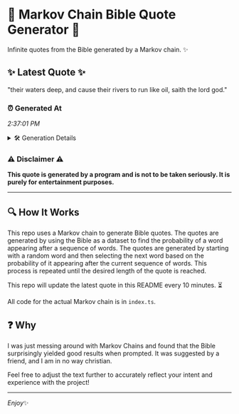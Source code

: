 # 📖 Markov Chain Bible Quote Generator 📖

Infinite quotes from the Bible generated by a Markov chain. ✨

## ✨ Latest Quote ✨
"their waters deep, and cause their rivers to run like oil, saith the lord god."

### ⏰ Generated At
*2:37:01 PM*

<details>
    <summary>🛠️ Generation Details</summary>
    <p>
        <strong>🌱 Seed:</strong> their<br>
        <strong>🔄 Iterations:</strong> 14<br>
        <strong>📜 Context History:</strong><br>[ their ]: waters<br>[ their, waters ]: deep,<br>[ their, waters, deep, ]: and<br>[ their, waters, deep,, and ]: cause<br>[ their, waters, deep,, and, cause ]: their<br>[ their, waters, deep,, and, cause, their ]: rivers<br>[ waters, deep,, and, cause, their, rivers ]: to<br>[ deep,, and, cause, their, rivers, to ]: run<br>[ and, cause, their, rivers, to, run ]: like<br>[ cause, their, rivers, to, run, like ]: oil,<br>[ their, rivers, to, run, like, oil, ]: saith<br>[ rivers, to, run, like, oil,, saith ]: the<br>[ to, run, like, oil,, saith, the ]: lord<br>[ run, like, oil,, saith, the, lord ]: god.<br>
    </p>
</details>

### ⚠️ Disclaimer ⚠️
**This quote is generated by a program and is not to be taken seriously. It is purely for entertainment purposes.**

---

## 🔍 How It Works

This repo uses a Markov chain to generate Bible quotes. The quotes are generated by using the Bible as a dataset to find the probability of a word appearing after a sequence of words. The quotes are generated by starting with a random word and then selecting the next word based on the probability of it appearing after the current sequence of words. This process is repeated until the desired length of the quote is reached.

This repo will update the latest quote in this README every 10 minutes. ⏳

All code for the actual Markov chain is in `index.ts`.

## ❓ Why

I was just messing around with Markov Chains and found that the Bible surprisingly yielded good results when prompted. 
It was suggested by a friend, and I am in no way christian.

Feel free to adjust the text further to accurately reflect your intent and experience with the project!

---

*Enjoy*✨
